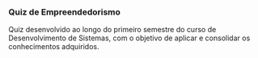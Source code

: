 ### Quiz de Empreendedorismo
Quiz desenvolvido ao longo do primeiro semestre do curso de Desenvolvimento de Sistemas, com o objetivo de aplicar e consolidar os conhecimentos adquiridos.
